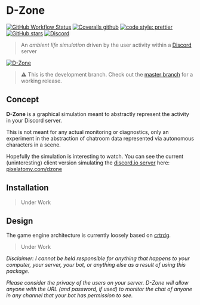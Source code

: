 # D-Zone

[![GitHub Workflow Status](https://img.shields.io/github/workflow/status/vegeta897/d-zone/CI?style=flat-square)](https://github.com/vegeta897/d-zone/actions?query=workflow%3ACI) [![Coveralls github](https://img.shields.io/coveralls/github/vegeta897/d-zone?style=flat-square)](https://coveralls.io/github/vegeta897/d-zone) [![code style: prettier](https://img.shields.io/badge/code_style-prettier-ff69b4.svg?style=flat-square)](https://github.com/prettier/prettier) [![GitHub stars](https://img.shields.io/github/stars/vegeta897/d-zone?style=flat-square)](https://github.com/vegeta897/d-zone/stargazers) [![Discord](https://img.shields.io/discord/700890186883530844?style=flat-square)](https://discord.gg/BFgCNfh)

> An _ambient life simulation_ driven by the user activity within a [Discord](https://discordapp.com) server

[![D-Zone](http://i.imgur.com/PLh059j.gif 'Hippity hop!')](https://pixelatomy.com/dzone/)

> ⚠️ This is the development branch. Check out the [master branch](https://github.com/vegeta897/d-zone/tree/master) for a working release.

## Concept

**D-Zone** is a graphical simulation meant to abstractly represent the activity in your Discord server.

This is not meant for any actual monitoring or diagnostics, only an experiment in the abstraction of chatroom data represented via autonomous characters in a scene.

Hopefully the simulation is interesting to watch. You can see the current (uninteresting) client version simulating the [discord.io server](https://discord.gg/0MvHMfHcTKVVmIGP) here: [pixelatomy.com/dzone](https://pixelatomy.com/dzone/)

## Installation

> Under Work

## Design

The game engine architecture is currently loosely based on [crtrdg](http://crtrdg.com/).

> Under Work

_Disclaimer: I cannot be held responsible for anything that happens to your computer, your server, your bot, or anything else as a result of using this package._

_Please consider the privacy of the users on your server. D-Zone will allow anyone with the URL (and password, if used) to monitor the chat of anyone in any channel that your bot has permission to see._
